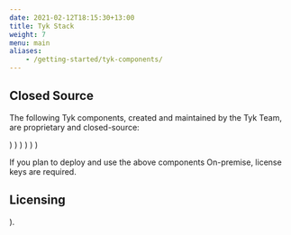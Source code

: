 ```yaml
--- 
date: 2021-02-12T18:15:30+13:00
title: Tyk Stack
weight: 7
menu: main
aliases:
    - /getting-started/tyk-components/
---
```




## Closed Source

The following Tyk components, created and maintained by the Tyk Team, are proprietary and closed-source:

)
)
)
)
)
)

If you plan to deploy and use the above components On-premise, license keys are required.

## Licensing
).